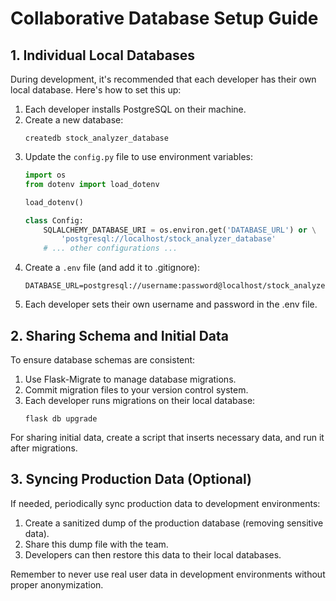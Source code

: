 # Collaborative Database Setup Guide

## 1. Individual Local Databases

During development, it's recommended that each developer has their own local database. Here's how to set this up:

1. Each developer installs PostgreSQL on their machine.
2. Create a new database:
   ```
   createdb stock_analyzer_database
   ```
3. Update the `config.py` file to use environment variables:
   ```python
   import os
   from dotenv import load_dotenv

   load_dotenv()

   class Config:
       SQLALCHEMY_DATABASE_URI = os.environ.get('DATABASE_URL') or \
           'postgresql://localhost/stock_analyzer_database'
       # ... other configurations ...
   ```
4. Create a `.env` file (and add it to .gitignore):
   ```
   DATABASE_URL=postgresql://username:password@localhost/stock_analyzer_database
   ```
5. Each developer sets their own username and password in the .env file.

## 2. Sharing Schema and Initial Data

To ensure database schemas are consistent:

1. Use Flask-Migrate to manage database migrations.
2. Commit migration files to your version control system.
3. Each developer runs migrations on their local database:
   ```
   flask db upgrade
   ```

For sharing initial data, create a script that inserts necessary data, and run it after migrations.

## 3. Syncing Production Data (Optional)

If needed, periodically sync production data to development environments:

1. Create a sanitized dump of the production database (removing sensitive data).
2. Share this dump file with the team.
3. Developers can then restore this data to their local databases.

Remember to never use real user data in development environments without proper anonymization.
